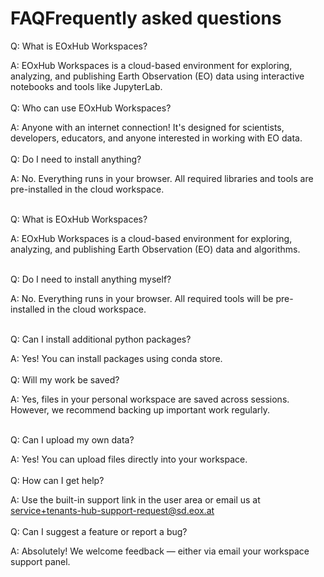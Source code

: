 # FAQFrequently asked questions


Q: What is EOxHub Workspaces?

A: EOxHub Workspaces is a cloud-based environment for exploring, analyzing, and publishing Earth Observation (EO) data using interactive notebooks and tools like JupyterLab.
<br><br>
Q: Who can use EOxHub Workspaces?

A: Anyone with an internet connection! It's designed for scientists, developers, educators, and anyone interested in working with EO data.
<br><br>
Q: Do I need to install anything?

A: No. Everything runs in your browser. All required libraries and tools are pre-installed in the cloud workspace.
<br><br>

Q: What is EOxHub Workspaces?

A: EOxHub Workspaces is a cloud-based environment for exploring, analyzing, and publishing Earth Observation (EO) data  and algorithms.
<br><br>

Q: Do I need to install anything myself?

A: No. Everything runs in your browser. All required tools will be pre-installed in the cloud workspace.
<br><br>

Q: Can I install additional python packages?

A: Yes! You can install packages using conda store. 
<br><br>
Q: Will my work be saved?

A: Yes, files in your personal workspace are saved across sessions. However, we recommend backing up important work regularly.
<br><br>

Q: Can I upload my own data?

A: Yes! You can upload files directly into your workspace.
<br><br>
Q: How can I get help?

A: Use the built-in support link in the user area or email us at service+tenants-hub-support-request@sd.eox.at
<br><br>
Q: Can I suggest a feature or report a bug?

A: Absolutely! We welcome feedback — either via email your workspace support panel.
<br><br>